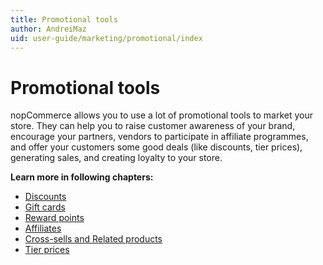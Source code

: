 ```yaml
---
title: Promotional tools
author: AndreiMaz
uid: user-guide/marketing/promotional/index
---
```


# Promotional tools

nopCommerce allows you to use a lot of promotional tools to market your store. They can help you to raise customer awareness of your brand, encourage your partners, vendors to participate in affiliate programmes, and offer your customers some good deals (like discounts, tier prices), generating sales, and creating loyalty to your store.

**Learn more in following chapters:**

- [Discounts](xref:en-US/user-guide/marketing/promotional/discounts/index)
- [Gift cards](xref:en-US/user-guide/marketing/promotional/gift-cards)
- [Reward points](xref:en-US/user-guide/marketing/promotional/reward-points)
- [Affiliates](xref:en-US/user-guide/marketing/promotional/affiliates)
- [Cross-sells and Related products](xref:en-US/user-guide/marketing/promotional/cross-sells-related-products)
- [Tier prices](xref:en-US/user-guide/marketing/promotional/tier-prices)